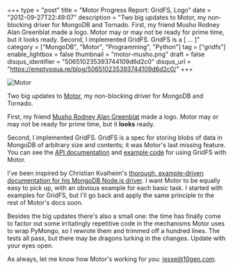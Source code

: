 +++
type = "post"
title = "Motor Progress Report: GridFS, Logo"
date = "2012-09-27T22:49:07"
description = "Two big updates to Motor, my non-blocking driver for MongoDB and Tornado. First, my friend Musho Rodney Alan Greenblat made a logo. Motor may or may not be ready for prime time, but it looks ready. Second, I implemented GridFS. GridFS is a [ ... ]"
category = ["MongoDB", "Motor", "Programming", "Python"]
tag = ["gridfs"]
enable_lightbox = false
thumbnail = "motor-musho.png"
draft = false
disqus_identifier = "506510235393744109d6d2c0"
disqus_url = "https://emptysqua.re/blog/506510235393744109d6d2c0/"
+++

<p><img style="display:block; margin-left:auto; margin-right:auto;" src="motor-musho.png" alt="Motor" title="motor-musho.png" border="0"   /></p>
<p>Two big updates to <a href="http://motor.readthedocs.org/">Motor</a>, my non-blocking driver for MongoDB and Tornado.</p>
<p>First, my friend <a href="http://www.whimsyload.com/">Musho Rodney Alan Greenblat</a> made a logo. Motor may or may not be ready for prime time, but it <strong>looks</strong> ready.</p>
<p>Second, I implemented GridFS. GridFS is a spec for storing blobs of data in MongoDB of arbitrary size and contents; it was Motor's last missing feature. You can see the <a href="https://motor.readthedocs.io/en/stable/api-tornado/gridfs.html">API documentation</a> and <a href="http://motor.readthedocs.org/en/stable/examples/gridfs.html">example code</a> for using GridFS with Motor.</p>
<p>I've been inspired by Christian Kvalheim's <a href="http://mongodb.github.com/node-mongodb-native/api-articles/nodekoarticle1.html">thorough, example-driven documentation for his MongoDB Node.js driver</a>. I want Motor to be equally easy to pick up, with an obvious example for each basic task. I started with examples for GridFS, but I'll go back and apply the same principle to the rest of Motor's docs soon.</p>
<p>Besides the big updates there's also a small one: the time has finally come to factor out some irritatingly repetitive code in the mechanisms Motor uses to wrap PyMongo, so I rewrote them and trimmed off a hundred lines. The tests all pass, but there may be dragons lurking in the changes. Update with your eyes open.</p>
<p>As always, let me know how Motor's working for you: <a href="mailto:jesse@10gen.com">jesse@10gen.com</a>.</p>
